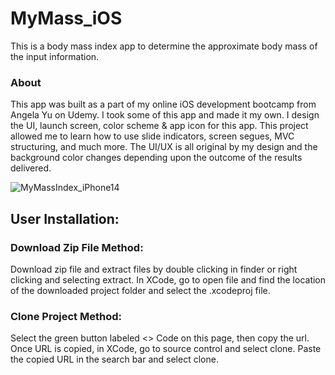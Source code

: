 # MyMass_iOS

This is a body mass index app to determine the approximate body mass of the input information. 

### About
This app was built as a part of my online iOS development bootcamp from Angela Yu on Udemy. I took some of this app and made it my own. I design the UI, launch screen, color scheme & app icon for this app. This project allowed me to learn how to use slide indicators, screen segues, MVC structuring, and much more. 
The UI/UX is all original by my design and the background color changes depending upon the outcome of the results delivered. 


![MyMassIndex_iPhone14](https://user-images.githubusercontent.com/79613749/231839900-dc7e2d9c-7554-46c8-ab15-4802c52c5a7e.png)

## User Installation:

### Download Zip File Method:
  Download zip file and extract files by double clicking in finder or right clicking and selecting extract. In XCode, go to open file and find the location of the downloaded project folder and select the .xcodeproj file. 
  
### Clone Project Method:
  Select the green button labeled <> Code on this page, then copy the url. Once URL is copied, in XCode, go to source control and select clone. Paste the copied URL in the search bar and select clone.
